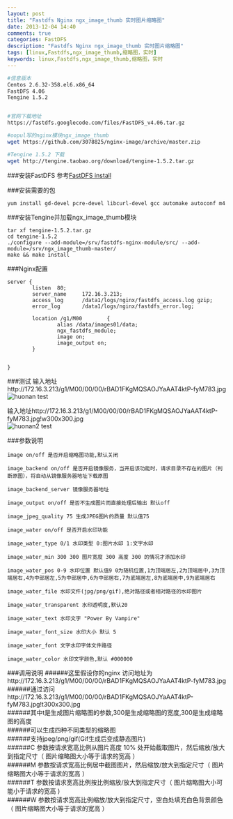 ```yaml
---
layout: post
title: "Fastdfs Nginx ngx_image_thumb 实时图片缩略图"
date: 2013-12-04 14:40
comments: true
categories: FastDFS
description: "Fastdfs Nginx ngx_image_thumb 实时图片缩略图"
tags: [linux,Fastdfs,ngx_image_thumb,缩略图，实时]
keywords: linux,Fastdfs,ngx_image_thumb,缩略图，实时
---
```





```bash
#信息版本
Centos 2.6.32-358.el6.x86_64
FastDFS 4.06
Tengine 1.5.2


#官网下载地址
https://fastdfs.googlecode.com/files/FastDFS_v4.06.tar.gz

#oopul写的nginx模块ngx_image_thumb
wget https://github.com/3078825/nginx-image/archive/master.zip

#Tengine 1.5.2 下载
wget http://tengine.taobao.org/download/tengine-1.5.2.tar.gz
```

###安装FastDFS
参考[FastDFS install](http://leon8693.github.io/blog/2013/11/03/FastDFS-install/)




###安装需要的包
```
yum install gd-devel pcre-devel libcurl-devel gcc automake autoconf m4
```

###安装Tengine并加载ngx_image_thumb模块
```
tar xf tengine-1.5.2.tar.gz
cd tengine-1.5.2
./configure --add-module=/srv/fastdfs-nginx-module/src/ --add-module=/srv/ngx_image_thumb-master/
make && make install
```
<!-- more -->

###Nginx配置
```
server {
        listen  80;
        server_name     172.16.3.213;
        access_log      /data1/logs/nginx/fastdfs_access.log gzip;
        error_log       /data1/logs/nginx/fastdfs_error.log;

        location /g1/M00        {
                alias /data/images01/data;
                ngx_fastdfs_module;
                image on;
                image_output on;
        }


}
```



###测试
输入地址http://172.16.3.213/g1/M00/00/00/rBAD1FKgMQSAOJYaAAT4ktP-fyM783.jpg   
![huonan test](/images/blog_img/huonan.jpg)


输入地址http://172.16.3.213/g1/M00/00/00/rBAD1FKgMQSAOJYaAAT4ktP-fyM783.jpg!w300x300.jpg   
![huonan2 test](/images/blog_img/huonan2.jpg)


###参数说明

```
image on/off 是否开启缩略图功能,默认关闭

image_backend on/off 是否开启镜像服务，当开启该功能时，请求目录不存在的图片（判断原图），将自动从镜像服务器地址下载原图

image_backend_server 镜像服务器地址

image_output on/off 是否不生成图片而直接处理后输出 默认off

image_jpeg_quality 75 生成JPEG图片的质量 默认值75

image_water on/off 是否开启水印功能

image_water_type 0/1 水印类型 0:图片水印 1:文字水印

image_water_min 300 300 图片宽度 300 高度 300 的情况才添加水印

image_water_pos 0-9 水印位置 默认值9 0为随机位置,1为顶端居左,2为顶端居中,3为顶端居右,4为中部居左,5为中部居中,6为中部居右,7为底端居左,8为底端居中,9为底端居右

image_water_file 水印文件(jpg/png/gif),绝对路径或者相对路径的水印图片

image_water_transparent 水印透明度,默认20

image_water_text 水印文字 "Power By Vampire"

image_water_font_size 水印大小 默认 5

image_water_font 文字水印字体文件路径

image_water_color 水印文字颜色,默认 #000000
```

###调用说明
######这里假设你的nginx 访问地址为http://172.16.3.213/g1/M00/00/00/rBAD1FKgMQSAOJYaAAT4ktP-fyM783.jpg    
######通过访问http://172.16.3.213/g1/M00/00/00/rBAD1FKgMQSAOJYaAAT4ktP-fyM783.jpg!t300x300.jpg    
######其中t是生成图片缩略图的参数,300是生成缩略图的宽度,300是生成缩略图的高度   
######可以生成四种不同类型的缩略图  
######支持jpeg/png/gif(Gif生成后变成静态图片)   
######C 参数按请求宽高比例从图片高度 10% 处开始截取图片，然后缩放/放大到指定尺寸（ 图片缩略图大小等于请求的宽高 ）  
######M 参数按请求宽高比例居中截图图片，然后缩放/放大到指定尺寸（ 图片缩略图大小等于请求的宽高 ）  
######T 参数按请求宽高比例按比例缩放/放大到指定尺寸（ 图片缩略图大小可能小于请求的宽高 )  
######W 参数按请求宽高比例缩放/放大到指定尺寸，空白处填充白色背景颜色（ 图片缩略图大小等于请求的宽高 ）    


